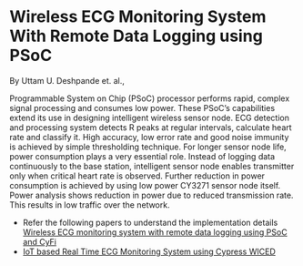 # Wireless ECG Monitoring System With Remote Data Logging using PSoC

By Uttam U. Deshpande et. al.,

Programmable System on Chip (PSoC) processor performs rapid, complex signal processing and consumes low power. These PSoC’s capabilities extend its use in designing intelligent wireless sensor node. ECG detection and processing system detects R peaks at regular intervals, calculate heart rate and classify it. High accuracy, low error rate and good noise immunity is achieved by simple thresholding technique. For longer sensor node life, power consumption plays a very essential role. Instead of logging data continuously to the base station, intelligent sensor node enables transmitter only when critical heart rate is observed. Further reduction in power consumption is achieved by using low power CY3271 sensor node itself. Power analysis shows reduction in power due to reduced transmission rate. This results in low traffic over the network. 
* Refer the following papers to understand the implementation details [Wireless ECG monitoring system with remote
data logging using PSoC and CyFi](https://www.ijareeie.com/upload/june/87_Wireless.pdf)
* [IoT based Real Time ECG Monitoring System using Cypress WICED](https://www.ijareeie.com/upload/2017/february/35_IoT.pdf)



